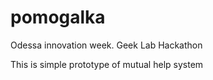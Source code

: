 pomogalka
=========

Odessa innovation week. Geek Lab Hackathon

This is simple prototype of mutual help system
